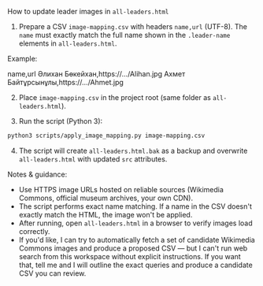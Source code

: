 How to update leader images in `all-leaders.html`

1) Prepare a CSV `image-mapping.csv` with headers `name,url` (UTF-8). The `name` must exactly match the full name shown in the `.leader-name` elements in `all-leaders.html`.

Example:

name,url
Әлихан Бөкейхан,https://.../Alihan.jpg
Ахмет Байтұрсынұлы,https://.../Ahmet.jpg

2) Place `image-mapping.csv` in the project root (same folder as `all-leaders.html`).

3) Run the script (Python 3):

```bash
python3 scripts/apply_image_mapping.py image-mapping.csv
```

4) The script will create `all-leaders.html.bak` as a backup and overwrite `all-leaders.html` with updated `src` attributes.

Notes & guidance:
- Use HTTPS image URLs hosted on reliable sources (Wikimedia Commons, official museum archives, your own CDN).
- The script performs exact name matching. If a name in the CSV doesn't exactly match the HTML, the image won't be applied.
- After running, open `all-leaders.html` in a browser to verify images load correctly.
- If you'd like, I can try to automatically fetch a set of candidate Wikimedia Commons images and produce a proposed CSV — but I can't run web search from this workspace without explicit instructions. If you want that, tell me and I will outline the exact queries and produce a candidate CSV you can review.
